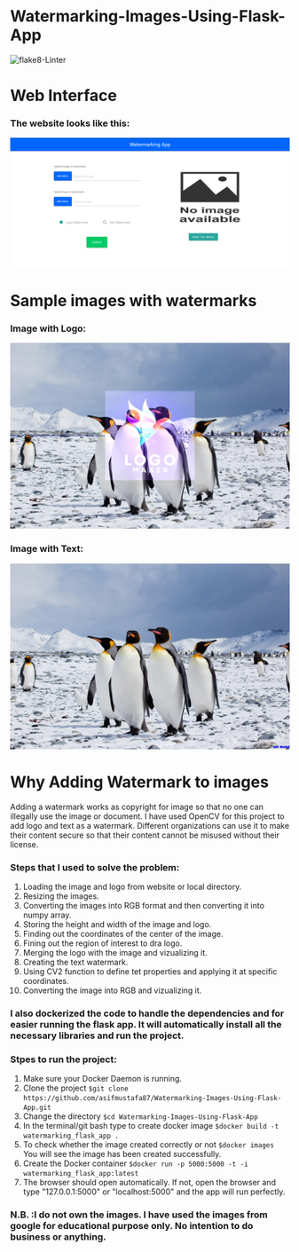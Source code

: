 # Watermarking-Images-Using-Flask-App
![flake8-Linter](https://github.com/asifmustafa87/Watermarking-Images-Using-Flask-App/actions/workflows/flake8-linter.yml/badge.svg)

# Web Interface
<h3>The website looks like this:</h3>

![Flask_App](https://github.com/asifmustafa87/Watermarking-Images-Using-Flask-App/blob/main/static/uploads/web-interface.png)

# Sample images with watermarks
<h3>Image with Logo:</h3>

![Image_wit_logo](https://github.com/asifmustafa87/Watermarking-Images-Using-Flask-App/blob/main/static/uploads/image.jpg)

<h3>Image with Text:</h3>

![Image_wit_text](https://github.com/asifmustafa87/Watermarking-Images-Using-Flask-App/blob/main/static/uploads/image1.jpg)

# Why Adding Watermark to images 
Adding a watermark works as copyright for image so that no one can illegally use the image or document. I have used OpenCV for this project to add logo and text as a watermark. Different organizations can use it to make their content secure so that their content cannot be misused without their license. 


<h3>Steps that I used to solve the problem:</h3>

1. Loading the image and logo from website or local directory.
2. Resizing the images.
3. Converting the images into RGB format and then converting it into numpy array.
4. Storing the height and width of the image and logo.
5. Finding out the coordinates of the center of the image.
6. Fining out the region of interest to dra logo.
7. Merging the logo with the image and vizualizing it.
8. Creating the text watermark.
9. Using CV2 function to define tet properties and applying it at specific coordinates.
10. Converting the image into RGB and vizualizing it.

**<h3>I also dockerized the code to handle the dependencies and for easier running the flask app. It will automatically install all the necessary libraries and run the project.</h3>**

<h3>Stpes to run the project:</h3>

1. Make sure your Docker Daemon is running.
2. Clone the project `$git clone https://github.com/asifmustafa87/Watermarking-Images-Using-Flask-App.git`
3. Change the directory `$cd Watermarking-Images-Using-Flask-App`
4. In the terminal/git bash type to create docker image `$docker build -t watermarking_flask_app .`
5. To check whether the image created correctly or not `$docker images` You will see the image has been created successfully.
6. Create the Docker container `$docker run -p 5000:5000 -t -i watermarking_flask_app:latest`
7. The browser should open automatically. If not, open the browser and type "127.0.0.1:5000" or "localhost:5000" and the app will run perfectly.


<h3>N.B. :I do not own the images. I have used the images from google for educational purpose only. No intention to do business or anything.</h3>
